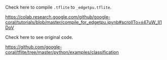 Check here to compile `.tflite` to `_edgetpu.tflite`.

https://colab.research.google.com/github/google-coral/tutorials/blob/master/compile_for_edgetpu.ipynb#scrollTo=x47uW_lI1DoV

Check here to see original code.

https://github.com/google-coral/tflite/tree/master/python/examples/classification
